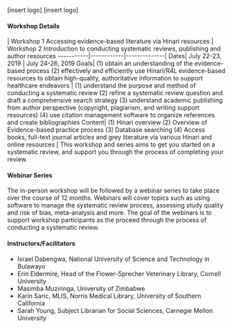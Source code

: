 [insert logo] [insert logo] 

#### Workshop Details

 | Workshop 1  Accessing evidence-based literature via Hinari resources  | Workshop 2  Introduction to conducting systematic reviews, publishing and author resources
-----------|------------|--------------|
 Dates| July 22-23, 2019 | July 24-26, 2019 
 Goals|  (1) obtain an understanding of the evidence-based process (2) effectively and efficiently use Hinari/R4L evidence-based resources to obtain high-quality, authoritative information to support healthcare endeavors | (1) understand the purpose and method of conducting a systematic review (2) refine a systematic review question and draft a comprehensive search strategy (3) understand academic publishing from author perspective (copyright, plagiarism, and writing support resources) (4) use citation management software to organize references and create bibliographies
Content| (1) Hinari overview (2) Overview of Evidence-based practice process (3) Database searching (4) Access books, full-text journal articles and grey literature via various Hinari and online resources | This workshop and series aims to get you started on a systematic review, and support you through the process of completing your review. 

#### Webinar Series

The in-person workshop will be followed by a webinar series to take place over the course of 12 months. Webinars will cover topics such as using software to manage the systematic review process, assessing study quality and risk of bias, meta-analysis and more. The goal of the webinars is to support workshop participants as the proceed through the process of conducting a systematic review.

#### Instructors/Facilitators
* Israel Dabengwa, National University of Science and Technology in Bulawayo 
* Erin Eldermire, Head of the Flower-Sprecher Veterinary Library, Cornell University 
* Masimba Muziringa, University of Zimbabwe 
* Karin Saric, MLIS, Norris Medical Library, University of Southern California 
* Sarah Young, Subject Librarian for Social Sciences, Carnegie Mellon University